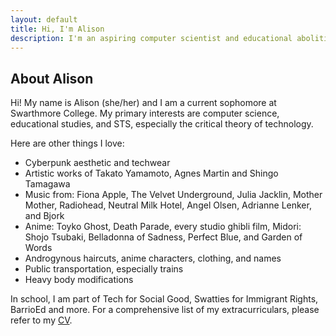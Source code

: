 ```yaml
---
layout: default
title: Hi, I'm Alison
description: I'm an aspiring computer scientist and educational abolitionist
---
```


## About Alison

Hi! My name is Alison (she/her) and I am a current sophomore at Swarthmore College. My primary interests are computer science, educational studies, and STS, especially the critical theory of technology.

Here are other things I love:

*  Cyberpunk aesthetic and techwear
*  Artistic works of Takato Yamamoto, Agnes Martin and Shingo Tamagawa
*  Music from: Fiona Apple, The Velvet Underground, Julia Jacklin, Mother Mother, Radiohead, Neutral Milk Hotel, Angel Olsen, Adrianne Lenker, and Bjork
*  Anime: Toyko Ghost, Death Parade, every studio ghibli film, Midori: Shojo Tsubaki, Belladonna of Sadness, Perfect Blue, and Garden of Words
*  Androgynous haircuts, anime characters, clothing, and names
*  Public transportation, especially trains
*  Heavy body modifications

In school, I am part of Tech for Social Good, Swatties for Immigrant Rights, BarrioEd and more. For a comprehensive list of my extracurriculars, please refer to my [CV](./cv.html).
